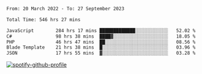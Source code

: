 <!--START_SECTION:waka-->

```txt
From: 20 March 2022 - To: 27 September 2023

Total Time: 546 hrs 27 mins

JavaScript        284 hrs 17 mins █████████████░░░░░░░░░░░░   52.02 %
C#                98 hrs 38 mins  ████▓░░░░░░░░░░░░░░░░░░░░   18.05 %
PHP               46 hrs 47 mins  ██░░░░░░░░░░░░░░░░░░░░░░░   08.56 %
Blade Template    21 hrs 38 mins  █░░░░░░░░░░░░░░░░░░░░░░░░   03.96 %
JSON              17 hrs 55 mins  ▓░░░░░░░░░░░░░░░░░░░░░░░░   03.28 %
```

<!--END_SECTION:waka-->
[![spotify-github-profile](https://spotify-github-profile.vercel.app/api/view?uid=c00zprrvy9xiloa9qnco3hmng&cover_image=true&theme=novatorem&show_offline=false&background_color=121212&bar_color=53b14f&bar_color_cover=false)](https://spotify-github-profile.vercel.app/api/view?uid=c00zprrvy9xiloa9qnco3hmng&redirect=true)



